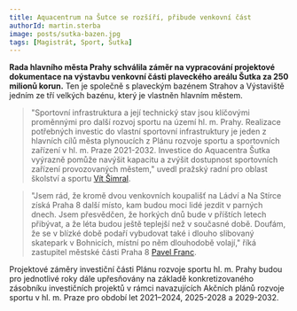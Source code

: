 ```yaml
---
title: Aquacentrum na Šutce se rozšíří, přibude venkovní část
authorId: martin.sterba
image: posts/sutka-bazen.jpg
tags: [Magistrát, Sport, Šutka]
---
```


**Rada hlavního města Prahy schválila záměr na vypracování projektové dokumentace na výstavbu venkovní části plaveckého areálu Šutka za 250 milionů korun.** Ten je společně s plaveckým bazénem Strahov a Výstaviště jedním ze tří velkých bazénu, který je vlastněn hlavním městem. 
 
>"Sportovní infrastruktura a její technický stav jsou klíčovými proměnnými pro další rozvoj sportu na území hl. m. Prahy. Realizace potřebných investic do vlastní sportovní infrastruktury je jeden z hlavních cílů města plynoucích z Plánu rozvoje sportu a sportovních zařízení v hl. m. Praze 2021-2032. Investice do Aquacentra Šutka vyýrazně pomůže navýšit kapacitu a zvýšit dostupnost sportovních zařízení provozovaných městem," uvedl pražský radní pro oblast školství a sportu [Vít Šimral](https://praha.pirati.cz/lide/vit-simral/). 

>"Jsem rád, že kromě dvou venkovních koupališť na Ládví a Na Stírce získá Praha 8 další místo, kam budou moci lidé jezdit v parných dnech. Jsem přesvědčen, že horkých dnů bude v příštích letech přibývat, a že léta budou ještě teplejší než v současné době. Doufám, že se v blízké době podaří vybudovat také i dlouho slibovaný skatepark v Bohnicích, místní po něm dlouhodobě volají," říká zastupitel městské části Praha 8 [Pavel Franc](https://praha8.pirati.cz/lide/pavel-franc.html). 

Projektové záměry investiční části Plánu rozvoje sportu hl. m. Prahy budou pro jednotlivé roky dále upřesňovány na základě konkretizovaného zásobníku investičních projektů v rámci navazujících Akčních plánů rozvoje sportu v hl. m. Praze pro období let 2021–2024, 2025-2028 a 2029-2032. 
